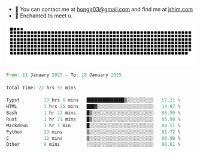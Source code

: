 - 📧 You can contact me at hongjr03@gmail.com and find me at [jrhim.com](https://jrhim.com/)
- 💜 Enchanted to meet u.

![snake_animation](https://raw.githubusercontent.com/hongjr03/hongjr03/output/github-contribution-grid-snake.svg)

<!--START_SECTION:waka-->

```rust
From: 11 January 2025 - To: 18 January 2025

Total Time: 22 hrs 55 mins

Typst         13 hrs 6 mins   ██████████████▒░░░░░░░░░░   57.21 %
HTML          3 hrs 25 mins   ███▓░░░░░░░░░░░░░░░░░░░░░   14.97 %
Bash          1 hr 22 mins    █▒░░░░░░░░░░░░░░░░░░░░░░░   05.99 %
Rust          1 hr 21 mins    █▒░░░░░░░░░░░░░░░░░░░░░░░   05.90 %
Markdown      1 hr 1 min      █░░░░░░░░░░░░░░░░░░░░░░░░   04.51 %
Python        23 mins         ▒░░░░░░░░░░░░░░░░░░░░░░░░   01.72 %
C             12 mins         ▒░░░░░░░░░░░░░░░░░░░░░░░░   00.90 %
Other         8 mins          ░░░░░░░░░░░░░░░░░░░░░░░░░   00.61 %
```

<!--END_SECTION:waka-->

